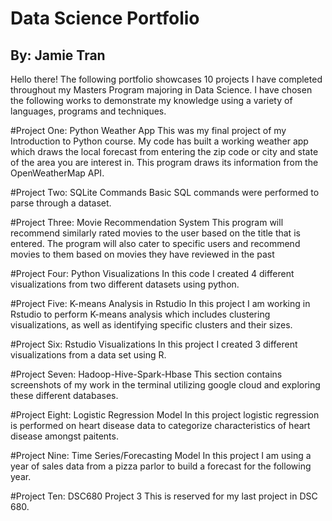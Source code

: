 # Data Science Portfolio
## By: Jamie Tran 
Hello there! The following portfolio showcases 10 projects I have completed throughout my Masters Program majoring in Data Science. I have chosen the following works to demonstrate my knowledge using a variety of languages, programs and techniques. 

#Project One: Python Weather App 
This was my final project of my Introduction to Python course. My code has built a working weather app which draws the local forecast from entering the zip code or city and state of the area you are interest in. This program draws its information from the OpenWeatherMap API.

#Project Two: SQLite Commands
Basic SQL commands were performed to parse through a dataset.

#Project Three: Movie Recommendation System
This program will recommend similarly rated movies to the user based on the title that is entered. The program will also cater to specific users and recommend movies to them based on movies they have reviewed in the past 

#Project Four: Python Visualizations
In this code I created 4 different visualizations from two different datasets using python.

#Project Five: K-means Analysis in Rstudio
In this project I am working in Rstudio to perform K-means analysis which includes clustering visualizations, as well as identifying specific clusters and their sizes. 

#Project Six: Rstudio Visualizations
In this project I created 3 different visualizations from a data set using R. 

#Project Seven: Hadoop-Hive-Spark-Hbase
This section contains screenshots of my work in the terminal utilizing google cloud and exploring these different databases.

#Project Eight: Logistic Regression Model
In this project logistic regression is performed on heart disease data to categorize characteristics of heart disease amongst paitents. 

#Project Nine: Time Series/Forecasting Model
In this project I am using a year of sales data from a pizza parlor to build a forecast for the following year. 

#Project Ten: DSC680 Project 3 
This is reserved for my last project in DSC 680. 
